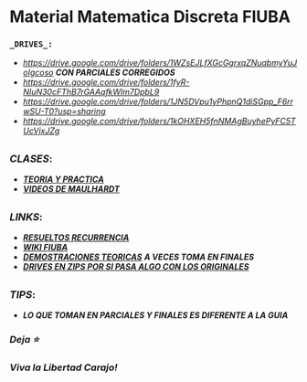 # __Material Matematica Discreta FIUBA__

### `_DRIVES_:`
* _https://drive.google.com/drive/folders/1WZsEJLfXGcGgrxqZNuabmyYuJoIgcoso_ ___CON PARCIALES CORREGIDOS___
* _https://drive.google.com/drive/folders/1fyR-NIuN30cFThB7rGAAqfkWlm7DpbL9_
* _https://drive.google.com/drive/folders/1JN5DVpu1yPhpnQ1diSGpp_F6rrwSU-T0?usp=sharing_
* _https://drive.google.com/drive/folders/1kOHXEH5fnNMAgBuyhePyFC5TUcVjxJZg_

## <sup> _CLASES_:  </sup>
* [___TEORIA Y PRACTICA___](https://drive.google.com/drive/folders/1tPdmZbSLFGi1G8Xq9ISNbRxDimYXWERy)
* [___VIDEOS DE MAULHARDT___](https://youtube.com/playlist?list=PLM7ZBJfsXV3Se8Mjwn8RRbkFHl4OComOb) 

## <sup> _LINKS_: </sup>
* [___RESUELTOS RECURRENCIA___](/Resueltos)
* [___WIKI FIUBA___](http://wiki.foros-fiuba.com.ar/materias:61:07)
* [___DEMOSTRACIONES TEORICAS___](https://gist.github.com/milemarchese/3443345e9f895018dca2dacc78a9cc77#file-6107_matematica_discreta-ejercicios_de_final-ipynb) ___A VECES TOMA EN FINALES___
* [___DRIVES EN ZIPS POR SI PASA ALGO CON LOS ORIGINALES___](https://drive.google.com/drive/u/1/folders/1ewmcffTqOaZw3W5vT_prZMxQDUoGcvsQ)

## <sup> _TIPS_: </sup>
* ___LO QUE TOMAN EN PARCIALES Y FINALES ES DIFERENTE A LA GUIA___
<!--Ver  que toman en PARCIALES Y FINALES, es muy DIFERENTE a la GUIA -->

### _Deja **⭐**_
### _Viva la Libertad Carajo!_

